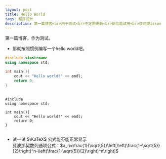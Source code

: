 ```yaml
---
layout: post
title: Hello World
tags: 程序设计
description: 第一篇博客<br>用于测试<br>不定期更新<br>新功能试用<br>欢迎提issue
---
```


第一篇博客，作为测试。  
- 那就按照惯例编写一个hello world吧。

```cpp
#include <iostream>
using namespace std;

int main(){
    cout << "Hello world!" << endl;
    return 0;
}
```

<pre class="line-numbers">
    <code class="language-cpp">
#include <iostream>
using namespace std;

int main(){
    cout << "Hello world!" << endl;
    return 0;
}
    </code>
</pre>

- 试一试 $\KaTeX$ 公式能不能正常显示  
    斐波那契数列通项公式：$a_n=\frac{1}{\sqrt{5}}\left[\left(\frac{1+\sqrt{5}}{2}\right)^n-\left(\frac{1-\sqrt{5}}{2}\right)^n\right]$
